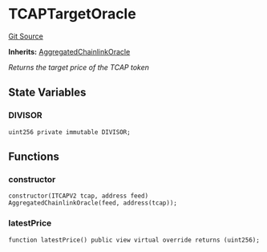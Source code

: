 # TCAPTargetOracle
[Git Source](https://github.com/cryptexfinance/tcapv2.0/blob/34a621b9d7f953a62f8f826356dda361dde059e4/src/oracle/TCAPTargetOracle.sol)

**Inherits:**
[AggregatedChainlinkOracle](/src/oracle/AggregatedChainlinkOracle.sol/contract.AggregatedChainlinkOracle.md)

*Returns the target price of the TCAP token*


## State Variables
### DIVISOR

```solidity
uint256 private immutable DIVISOR;
```


## Functions
### constructor


```solidity
constructor(ITCAPV2 tcap, address feed) AggregatedChainlinkOracle(feed, address(tcap));
```

### latestPrice


```solidity
function latestPrice() public view virtual override returns (uint256);
```

